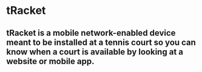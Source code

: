 # tRacket


## tRacket is a mobile network-enabled device meant to be installed at a tennis court so you can know when a court is available by looking at a website or mobile app. 
